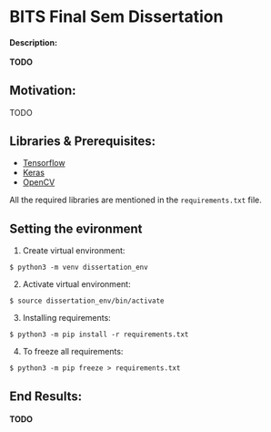 # BITS Final Sem Dissertation

<h4>Description: <br><br>TODO<br></h4>

## Motivation:
TODO

## Libraries & Prerequisites:

- [Tensorflow]()
- [Keras]()
- [OpenCV]()

All the required libraries are mentioned in the <code>requirements.txt</code> file.

## Setting the evironment
1. Create virtual environment:
```
$ python3 -m venv dissertation_env
```

2. Activate virtual environment:
```
$ source dissertation_env/bin/activate
```

3. Installing requirements:
```
$ python3 -m pip install -r requirements.txt
```

4. To freeze all requirements:
```
$ python3 -m pip freeze > requirements.txt
```

## End Results:

#### TODO

